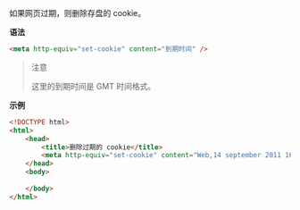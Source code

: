 如果网页过期，则删除存盘的 cookie。

**语法**

```html
<meta http-equiv="set-cookie" content="到期时间" />
```

> 注意
>
> 这里的到期时间是 GMT 时间格式。

**示例**

```html
<!DOCTYPE html>
<html>
    <head>
        <title>删除过期的 cookie</title>
        <meta http-equiv="set-cookie" content="Web,14 september 2011 16:20:00 GMT" />
    </head>
    <body>
        
    </body>
</html>
```


